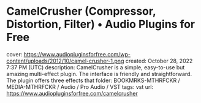 # CamelCrusher (Compressor, Distortion, Filter) • Audio Plugins for Free

cover: https://www.audiopluginsforfree.com/wp-content/uploads/2012/10/camel-crusher-1.png
created: October 28, 2022 7:37 PM (UTC)
description: CamelCrusher is a simple, easy-to-use but amazing multi-effect plugin. The interface is friendly and straightforward. The plugin offers three effects that
folder: BOOKMRKS-MTHRFCKR / MEDIA-MTHRFCKR / Audio / Pro Audio / VST
tags: vst
url: https://www.audiopluginsforfree.com/camelcrusher